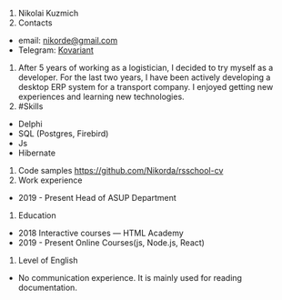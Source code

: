 1. Nikolai Kuzmich
1. Contacts
 * email: nikorde@gmail.com
 * Telegram: [Kovariant](https://t.me/kovariant)  
1. After 5 years of working as a logistician, I decided to try myself as a developer.
For the last two years, I have been actively developing a desktop ERP system for a transport company. I enjoyed getting new experiences and learning new technologies.
1. #Skills
* Delphi
* SQL (Postgres, Firebird)
* Js
* Hibernate
1. Code samples https://github.com/Nikorda/rsschool-cv
1. Work experience
* 2019 - Present  Head of ASUP Department

1. Education
* 2018 Interactive courses — HTML Academy
* 2019 - Present Online Courses(js, Node.js, React)
1. Level of English
* No communication experience. It is mainly used for reading documentation.